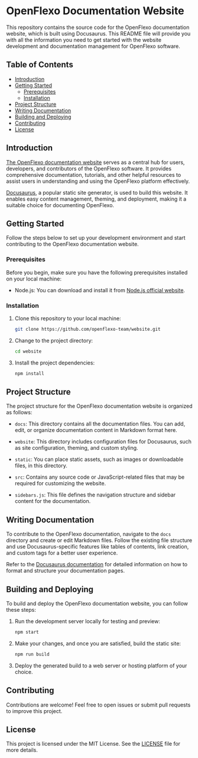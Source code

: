 # OpenFlexo Documentation Website

This repository contains the source code for the OpenFlexo documentation website, which is built using Docusaurus. This README file will provide you with all the information you need to get started with the website development and documentation management for OpenFlexo software.

## Table of Contents
- [Introduction](#introduction)
- [Getting Started](#getting-started)
  - [Prerequisites](#prerequisites)
  - [Installation](#installation)
- [Project Structure](#project-structure)
- [Writing Documentation](#writing-documentation)
- [Building and Deploying](#building-and-deploying)
- [Contributing](#contributing)
- [License](#license)

## Introduction

[The OpenFlexo documentation website](https://openflexo.org/) serves as a central hub for users, developers, and contributors of the OpenFlexo software. It provides comprehensive documentation, tutorials, and other helpful resources to assist users in understanding and using the OpenFlexo platform effectively.

[Docusaurus](https://docusaurus.io/), a popular static site generator, is used to build this website. It enables easy content management, theming, and deployment, making it a suitable choice for documenting OpenFlexo.

## Getting Started

Follow the steps below to set up your development environment and start contributing to the OpenFlexo documentation website.

### Prerequisites

Before you begin, make sure you have the following prerequisites installed on your local machine:

- Node.js: You can download and install it from [Node.js official website](https://nodejs.org/).

### Installation

1. Clone this repository to your local machine:
   ```bash
   git clone https://github.com/openflexo-team/website.git
   ```

2. Change to the project directory:
   ```bash
   cd website
   ```

3. Install the project dependencies:
   ```bash
   npm install
   ```

## Project Structure

The project structure for the OpenFlexo documentation website is organized as follows:

- `docs`: This directory contains all the documentation files. You can add, edit, or organize documentation content in Markdown format here.

- `website`: This directory includes configuration files for Docusaurus, such as site configuration, theming, and custom styling.

- `static`: You can place static assets, such as images or downloadable files, in this directory.

- `src`: Contains any source code or JavaScript-related files that may be required for customizing the website.

- `sidebars.js`: This file defines the navigation structure and sidebar content for the documentation.

## Writing Documentation

To contribute to the OpenFlexo documentation, navigate to the `docs` directory and create or edit Markdown files. Follow the existing file structure and use Docusaurus-specific features like tables of contents, link creation, and custom tags for a better user experience.

Refer to the [Docusaurus documentation](https://docusaurus.io/docs) for detailed information on how to format and structure your documentation pages.

## Building and Deploying

To build and deploy the OpenFlexo documentation website, you can follow these steps:

1. Run the development server locally for testing and preview:
   ```bash
   npm start
   ```

2. Make your changes, and once you are satisfied, build the static site:
   ```bash
   npm run build
   ```

3. Deploy the generated build to a web server or hosting platform of your choice.

## Contributing

Contributions are welcome! Feel free to open issues or submit pull requests to improve this project.

## License

This project is licensed under the MIT License. See the [LICENSE](LICENSE) file for more details.
